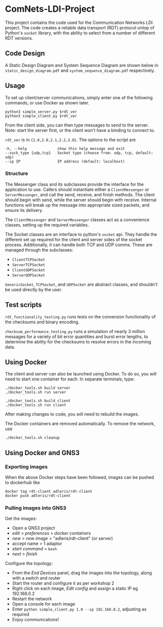 # ComNets-LDI-Project

This project contains the code used for the Communication Networks LDI project. The code creates a reliable data transport (RDT) protocol ontop of Python's `socket` library, with the ability to select from a number of different RDT versions.


## Code Design

A Static Design Diagram and System Sequence Diagram are shown below in `static_design_diagram.pdf` and `system_sequence_diagram.pdf` respectively.

## Usage
To set up client/server communications, simply enter one of the following commands, or use Docker as shown later.
```
python3 simple_server.py $rdt_ver
python3 simple_client.py $rdt_ver
```
From the client side, you can then type messages to send to the server. Note: start the server first, or the client won't have a binding to connect to.

`rdt_ver` is in `{1.0,2.0,2.1,2.2,3.0}`. The options to the script are 
```
-h, --help              show this help message and exit
--sock_type {udp,tcp}   Socket type (choose from: udp, tcp, default: udp)
--ip IP                 IP address (default: localhost)
```

### Structure

The Messenger class and its subclasses provide the interface for the
application to use. Callers should instantiate either a `ClientMessenger` or `ServerMessenger`, and call the send, receive, and finish methods. The client should begin with send, while the server should begin with receive. Internal functions will break up the message into appropriate sized packets, and ensure its delivery.

The `ClientMessenger` and `ServerMessenger` classes act as a convenience classes, setting up the required variables.

The Socket classes are an interface to python's `socket` api. They handle the different set up required for the client and server sides of the socket process. Additionally, it can handle both TCP and UDP comms. These are managed through the subclasses:

- `ClientTCPSocket`
- `ServerTCPSocket`
- `ClientUDPSocket`
- `ServerUDPSocket`

`GenericSocket`, `TCPSocket`, and `UDPSocket` are abstract classes, and shouldn't be
used directly by the user.

## Test scripts

`rdt_functionality_testing.py` runs tests on the conversion functionality of the checksums and binary encoding.

`checksum_performance_testing.py` runs a simulation of nearly 3 million messages for a variety of bit error quantities and burst error lengths, to determine the ability for the checksums to resolve errors in the incoming data.

## Using Docker

The client and server can also be launched using Docker. To do so, you will need to start one container for each. In separate terminals, type:
```
./docker_tools.sh build server
./docker_tools.sh run server
```
```
./docker_tools.sh build client
./docker_tools.sh run client
```

After making changes to code, you will need to rebuild the images.

The Docker containers are removed automatically. To remove the network, use 
```
./docker_tools.sh cleanup
```

## Using Docker and GNS3

### Exporting images

When the above Docker steps have been followed, images can be pushed to dockerhub like
```
docker tag rdt-client adleris/rdt-client
docker push adleris/rdt-client
```

### Pulling images into GNS3

Get the images:

- Open a GNS3 project
- *edit* > *preferences* > *docker containers*
- *new* > *new image* > "adleris/rdt-client" (or server) 
- accept name > 1 adaptor
- *start command* = `bash`
- *next* > *finish*

Configure the topology:

- From the *End Devices* panel, drag the images into the topology, along with a switch and router
- Start the router and configure it as per workshop 2
- Right click on each image, *Edit config* and assign a static IP eg 192.168.0.2
- Restart the network
- Open a console for each image
- Enter `python simple_client.py 1.0 --ip 192.168.0.2`, adjusting as required
- Enjoy communications!
